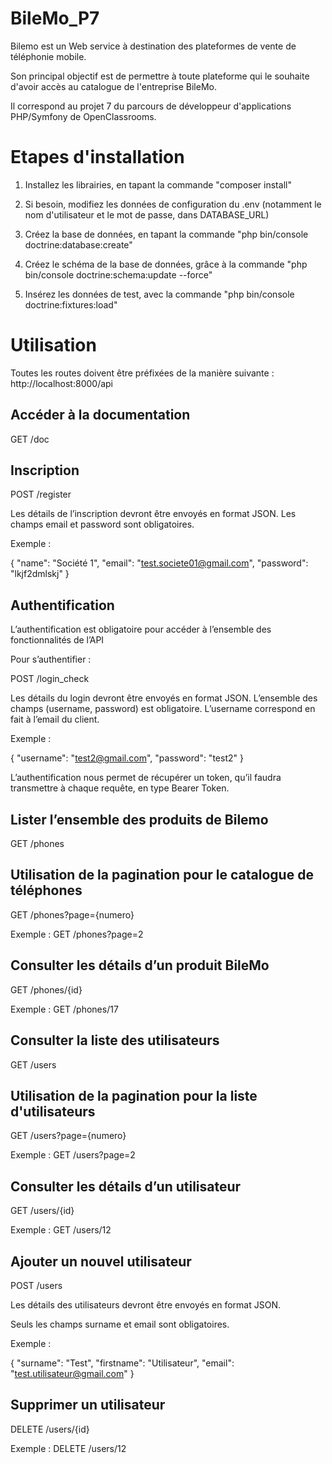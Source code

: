 # BileMo_P7

Bilemo est un Web service à destination des plateformes de vente de téléphonie mobile.

Son principal objectif est de permettre à toute plateforme qui le souhaite d'avoir accès au catalogue de l'entreprise BileMo.

Il correspond au projet 7 du parcours de développeur d'applications PHP/Symfony de OpenClassrooms.

Etapes d'installation
========================

1) Installez les librairies, en tapant la commande "composer install"

2) Si besoin, modifiez les données de configuration du .env (notamment le nom d'utilisateur et le mot de passe, dans DATABASE_URL)

3) Créez la base de données, en tapant la commande "php bin/console doctrine:database:create"

4) Créez le schéma de la base de données, grâce à la commande "php bin/console doctrine:schema:update --force"

5) Insérez les données de test, avec la commande "php bin/console doctrine:fixtures:load"

Utilisation
============

Toutes les routes doivent être préfixées de la manière suivante : http://localhost:8000/api

Accéder à la documentation
----------------------------

GET /doc

Inscription
--------------

POST /register

Les détails de l’inscription devront être envoyés en format JSON. 
Les champs email et password sont obligatoires.

Exemple :

{
    "name": "Société 1",
    "email": "test.societe01@gmail.com",
    "password": "lkjf2dmlskj"
}

Authentification
-------------------------

L’authentification est obligatoire pour accéder à l’ensemble des fonctionnalités de l’API

Pour s’authentifier :

POST /login_check

Les détails du login devront être envoyés en format JSON. 
L’ensemble des champs (username, password) est obligatoire.
L’username correspond en fait à l’email du client.

Exemple :

{
    "username": "test2@gmail.com",
    "password": "test2"
}

L’authentification nous permet de récupérer un token, qu’il faudra transmettre à chaque requête, en type Bearer Token.

Lister l’ensemble des produits de Bilemo
-------------------------------------------

GET /phones

Utilisation de la pagination pour le catalogue de téléphones
---------------------------------------------------------------

GET /phones?page={numero}

Exemple : GET /phones?page=2

Consulter les détails d’un produit BileMo
---------------------------------------------------------------

GET /phones/{id}

Exemple : GET /phones/17

Consulter la liste des utilisateurs
---------------------------------------------------------------

GET /users

Utilisation de la pagination pour la liste d'utilisateurs
---------------------------------------------------------------

GET /users?page={numero}

Exemple : GET /users?page=2

Consulter les détails d’un utilisateur
---------------------------------------------------------------

GET /users/{id}

Exemple : GET /users/12

Ajouter un nouvel utilisateur
---------------------------------------------------------------

POST /users

Les détails des utilisateurs devront être envoyés en format JSON.

Seuls les champs surname et email sont obligatoires.

Exemple :

{
     "surname": "Test",
     "firstname": "Utilisateur",
     "email": "test.utilisateur@gmail.com"
}

Supprimer un utilisateur
-----------------------------

DELETE /users/{id}

Exemple : DELETE /users/12